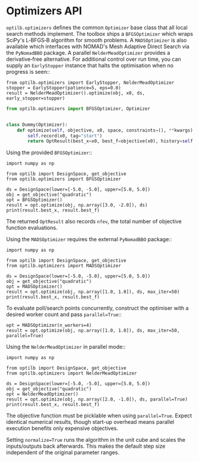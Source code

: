 # Optimizers API

`optilb.optimizers` defines the common `Optimizer` base class that all local search methods implement.  The toolbox ships a
`BFGSOptimizer` which wraps SciPy's L‑BFGS‑B algorithm for smooth problems.  A
`MADSOptimizer` is also available which interfaces with NOMAD's Mesh Adaptive
Direct Search via the `PyNomadBBO` package.  A parallel `NelderMeadOptimizer`
provides a derivative‑free alternative.  For additional control over run time,
you can supply an `EarlyStopper` instance that halts the optimisation when no
progress is seen::

    from optilb.optimizers import EarlyStopper, NelderMeadOptimizer
    stopper = EarlyStopper(patience=5, eps=0.0)
    result = NelderMeadOptimizer().optimize(obj, x0, ds, early_stopper=stopper)

```python
from optilb.optimizers import BFGSOptimizer, Optimizer


class Dummy(Optimizer):
    def optimize(self, objective, x0, space, constraints=(), **kwargs):
        self.record(x0, tag="start")
        return OptResult(best_x=x0, best_f=objective(x0), history=self.history)
```

Using the provided `BFGSOptimizer`::

    import numpy as np

    from optilb import DesignSpace, get_objective
    from optilb.optimizers import BFGSOptimizer

    ds = DesignSpace(lower=[-5.0, -5.0], upper=[5.0, 5.0])
    obj = get_objective("quadratic")
    opt = BFGSOptimizer()
    result = opt.optimize(obj, np.array([3.0, -2.0]), ds)
    print(result.best_x, result.best_f)

The returned `OptResult` also records `nfev`, the total number of objective
function evaluations.

Using the `MADSOptimizer` requires the external `PyNomadBBO` package::

    import numpy as np

    from optilb import DesignSpace, get_objective
    from optilb.optimizers import MADSOptimizer

    ds = DesignSpace(lower=[-5.0, -5.0], upper=[5.0, 5.0])
    obj = get_objective("quadratic")
    opt = MADSOptimizer()
    result = opt.optimize(obj, np.array([1.0, 1.0]), ds, max_iter=50)
    print(result.best_x, result.best_f)

To evaluate poll/search points concurrently, construct the optimiser with a
desired worker count and pass ``parallel=True``::

    opt = MADSOptimizer(n_workers=4)
    result = opt.optimize(obj, np.array([1.0, 1.0]), ds, max_iter=50, parallel=True)

Using the `NelderMeadOptimizer` in parallel mode::

    import numpy as np

    from optilb import DesignSpace, get_objective
    from optilb.optimizers import NelderMeadOptimizer

    ds = DesignSpace(lower=[-5.0, -5.0], upper=[5.0, 5.0])
    obj = get_objective("quadratic")
    opt = NelderMeadOptimizer()
    result = opt.optimize(obj, np.array([2.0, -1.0]), ds, parallel=True)
    print(result.best_x, result.best_f)

The objective function must be picklable when using ``parallel=True``.
Expect identical numerical results, though start-up overhead means
parallel execution benefits only expensive objectives.

Setting ``normalize=True`` runs the algorithm in the unit cube and
scales the inputs/outputs back afterwards.  This makes the default step
size independent of the original parameter ranges.
